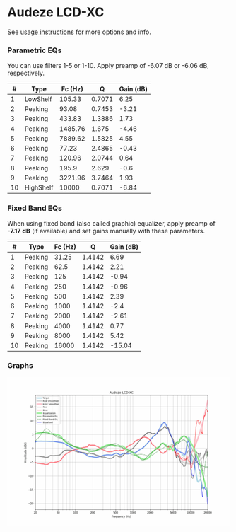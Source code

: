 # Audeze LCD-XC
See [usage instructions](https://github.com/jaakkopasanen/AutoEq#usage) for more options and info.

### Parametric EQs
You can use filters 1-5 or 1-10. Apply preamp of -6.07 dB or -6.06 dB, respectively.

|   # | Type      |   Fc (Hz) |      Q |   Gain (dB) |
|-----|-----------|-----------|--------|-------------|
|   1 | LowShelf  |    105.33 | 0.7071 |        6.25 |
|   2 | Peaking   |     93.08 | 0.7453 |       -3.21 |
|   3 | Peaking   |    433.83 | 1.3886 |        1.73 |
|   4 | Peaking   |   1485.76 | 1.675  |       -4.46 |
|   5 | Peaking   |   7889.62 | 1.5825 |        4.55 |
|   6 | Peaking   |     77.23 | 2.4865 |       -0.43 |
|   7 | Peaking   |    120.96 | 2.0744 |        0.64 |
|   8 | Peaking   |    195.9  | 2.629  |       -0.6  |
|   9 | Peaking   |   3221.96 | 3.7464 |        1.93 |
|  10 | HighShelf |  10000    | 0.7071 |       -6.84 |

### Fixed Band EQs
When using fixed band (also called graphic) equalizer, apply preamp of **-7.17 dB** (if available) and set gains manually with these parameters.

|   # | Type    |   Fc (Hz) |      Q |   Gain (dB) |
|-----|---------|-----------|--------|-------------|
|   1 | Peaking |     31.25 | 1.4142 |        6.69 |
|   2 | Peaking |     62.5  | 1.4142 |        2.21 |
|   3 | Peaking |    125    | 1.4142 |       -0.94 |
|   4 | Peaking |    250    | 1.4142 |       -0.96 |
|   5 | Peaking |    500    | 1.4142 |        2.39 |
|   6 | Peaking |   1000    | 1.4142 |       -2.4  |
|   7 | Peaking |   2000    | 1.4142 |       -2.61 |
|   8 | Peaking |   4000    | 1.4142 |        0.77 |
|   9 | Peaking |   8000    | 1.4142 |        5.42 |
|  10 | Peaking |  16000    | 1.4142 |      -15.04 |

### Graphs
![](./Audeze%20LCD-XC.png)
